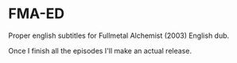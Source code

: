 # FMA-ED
Proper english subtitles for Fullmetal Alchemist (2003) English dub.

Once I finish all the episodes I'll make an actual release. 

